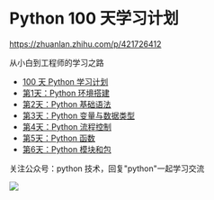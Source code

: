 # Python 100 天学习计划
https://zhuanlan.zhihu.com/p/421726412

从小白到工程师的学习之路

- [100 天 Python 学习计划](http://www.ityouknow.com/python/2019/08/01/python-plan-100-day.html)
- [第1天：Python 环境搭建](http://www.ityouknow.com/python/2019/08/01/python-001.html)
- [第2天：Python 基础语法](http://www.ityouknow.com/python/2019/08/02/python-002.html)
- [第3天：Python 变量与数据类型](http://www.ityouknow.com/python/2019/08/03/python-003.html)
- [第4天：Python 流程控制](http://www.ityouknow.com/python/2019/08/04/python-004.html)
- [第5天：Python 函数](http://www.ityouknow.com/python/2019/08/08/python-005.html)
- [第6天：Python 模块和包](http://www.ityouknow.com/python/2019/08/13/python-006.html)

关注公众号：python 技术，回复"python"一起学习交流

![](http://favorites.ren/assets/images/python.jpg)
